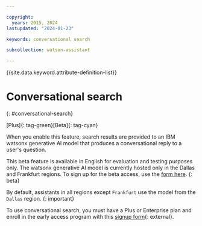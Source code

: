 ```yaml
---

copyright:
  years: 2015, 2024
lastupdated: "2024-01-23"

keywords: conversational search

subcollection: watson-assistant

---
```


{{site.data.keyword.attribute-definition-list}}

# Conversational search
{: #conversational-search}

[Plus]{: tag-green}[Beta]{: tag-cyan}


When you enable this feature, search results are provided to an IBM watsonx generative AI model that produces a conversational reply to a user's question. 

This beta feature is available in English for evaluation and testing purposes only. The watsonx generative AI model is currently hosted only in the Dallas and Frankfurt regions. To sign up for the beta access, use the [form here](https://form.asana.com/?k=xflsi8sU1akW_LI3ZXdStA&d=8612789739828).
{: beta}

By default, assistants in all regions except `Frankfurt` use the model from the `Dallas` region. {: important}

To use conversational search, you must have a Plus or Enterprise plan and enroll in the early access program with this [signup form](https://form.asana.com/?k=U0gIIpwhM2_LY8r8LC_qDw&d=8612789739828){: external}.















